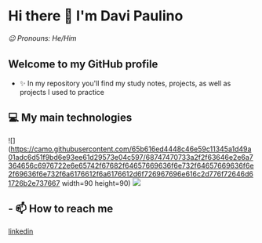 # Hi there 👋 I'm Davi Paulino
###### :wink: Pronouns: He/Him
## Welcome to my GitHub profile

- ✨ In my repository you'll find my study notes, projects, as well as projects I used to practice

## :computer: My main technologies
![](https://camo.githubusercontent.com/65b616ed4448c46e59c11345a1d49a01adc6d51f9bd6e93ee61d29573e04c597/68747470733a2f2f63646e2e6a7364656c6976722e6e65742f67682f64657669636f6e732f64657669636f6e2f69636f6e732f6a6176612f6a6176612d6f726967696e616c2d776f72646d61726b2e737667 width=90 height=90)
![](https://camo.githubusercontent.com/ad7293939c16e73991b8d60763373b710bf9e96923595e8dd90fb7dee464e9ce/68747470733a2f2f63646e2e6a7364656c6976722e6e65742f67682f64657669636f6e732f64657669636f6e2f69636f6e732f6d7973716c2f6d7973716c2d6f726967696e616c2d776f72646d61726b2e737667)


## - 📫 How to reach me
[linkedin](https://www.linkedin.com/in/davi-paulino-mota-abb66b245/)

